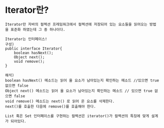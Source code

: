 # Iterator란?
    Iterator란 자바의 컬렉션 프레임워크에서 컬렉션에 저장되어 있는 요소들을 읽어오는 방법을 표준화 하였는데 그 중 하나이다.

    Iterator는 인터페이스!
    구성)
    public interface Iterator{
        boolean hasNext();
        Object next();
        void remove();
    }

    해석)
    boolean hasNext() 메소드는 읽어 올 요소가 남아있는지 확인하는 메소드 //있으면 true 없으면 false
    Object next() 메소드는 읽어 올 요소가 남아있는지 확인하는 메소드 // 있으면 true 없으면 false
    void remove() 메소드는 next() 로 읽어 온 요소를 삭제한다.
    next()를 호출한 다음에 remove()를 호출해야 한다.

    List 혹은 Set 인터페이스를 구현하는 컬렉션은 iterator()가 컬렉션의 특징에 맞게 설계가 되어있다.